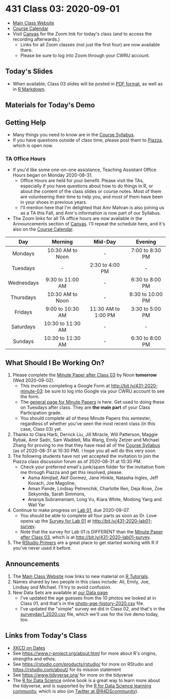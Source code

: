 # 431 Class 03: 2020-09-01

- [Main Class Website](https://thomaselove.github.io/431/)
- [Course Calendar](https://thomaselove.github.io/431/calendar.html)
- Visit [Canvas](https://canvas.case.edu) for the Zoom link for today's class (and to access the recording afterwards.) 
    - Links for all Zoom classes (not just the first four) are now available there. 
    - Please be sure to log into Zoom through your CWRU account.

## Today's Slides

- When available, Class 03 slides will be posted in [PDF format](https://github.com/THOMASELOVE/431-2020/blob/master/classes/class03/431_class-03-slides_2020.pdf), as well as in [R Markdown](https://github.com/THOMASELOVE/431-2020/blob/master/classes/class03/431_class-03-slides_2020.Rmd).

## Materials for Today's Demo



## Getting Help

- Many things you need to know are in the [Course Syllabus](https://thomaselove.github.io/431-2020-syllabus/). 
- If you have questions outside of class time, please post them to [Piazza](https://piazza.com/case/fall2020/pqhs431), which is open now.

### TA Office Hours

- If you'd like some one-on-one assistance, Teaching Assistant Office Hours began on Monday 2020-08-31.
    - Office Hours are held for your benefit. Please visit the TAs, especially if you have questions about how to do things in R, or about the content of the class slides or course notes. Most of them are volunteering their time to help you, and most of them have been in your shoes in previous years.
    - I'll mention here that I'm delighted that Amr Mahran is also joining us as a TA this Fall, and Amr's information is now part of our Syllabus.
- The Zoom links for all TA office hours are now available in the Announcements section of [Canvas](https://canvas.case.edu). I'll repeat the schedule here, and it's also on the [Course Calendar](https://thomaselove.github.io/431/calendar.html).
    
Day | Morning | Mid-Day | Evening
:---: | :-------: | :------: | :-------:
Mondays | 10:30 AM to Noon | - | 7:00 to 8:30 PM
Tuesdays | - | 2:30 to 4:00 PM | -
Wednesdays | 9:30 to 11:00 AM | - | 6:30 to 8:00 PM
Thursdays | 10:30 AM to Noon | - | 8:30 to 10:00 PM
Fridays | 9:00 to 10:30 AM | 11:30 AM to 1:00 PM | 3:30 to 5:00 PM
Saturdays | 10:30 to 11:30 AM | - | -
Sundays | 10:30 to 11:30 AM | - | 6:30 to 8:00 PM

## What Should I Be Working On?

1. Please complete the [Minute Paper after Class 03](http://bit.ly/431-2020-minute-03) by Noon **tomorrow** (Wed 2020-09-02). 
    - This involves completing a Google Form at http://bit.ly/431-2020-minute-03: be sure to log into Google via your CWRU account to see the form.
    - The [general page for Minute Papers](https://github.com/THOMASELOVE/431-2020/blob/master/minutepapers/README.md) is here. Get used to doing these on Tuesdays after class. They are **the main part** of your Class Participation grade.
    - You should complete all of these Minute Papers this semester, regardless of whether you've seen the most recent class (in this case, Class 03) yet.
2. Thanks to Clara Harb, Derrick Liu, Jill Miracle, Will Patterson, Maggie Rybak, Amir Sadri, Sam Waddell, Mia Wang, Emily Zetzer and Michael Zhang for proving to me that they have read all of the [Course Syllabus](https://thomaselove.github.io/431-2020-syllabus/) (as of 2020-08-31 at 10:30 PM). I hope you all will do this very soon.
3. The following students have not yet accepted the invitation to join the Piazza class discussion forum as of 2020-08-31 at 10:30 PM. 
    - Check your preferred email's junk/spam folder for the invitation from me through Piazza and get this resolved, please.
        - Asma Almijlad, Akif Gormez, Jane Hinkle, Natasha Ingles, Jeff Kovach, Joe Magoline, 
        - Aman Pande, Lindsay Petrenchik, Charlotte Ren, Deja Rose, Zoe Sekyonda, Sarah Simmons, 
        - Ananya Subramaniam, Long Vu, Kiara White, Modong Yang and Wail Yar 
4. Continue to make progress on [Lab 01](https://github.com/THOMASELOVE/431-2020/blob/master/labs/lab01/lab01.md), due 2020-09-07. 
    - You should be able to complete all four parts as soon as Dr. Love opens up the [Survey for Lab 01](http://bit.ly/431-2020-lab01-survey) at http://bit.ly/431-2020-lab01-survey. 
    - Note that the survey for Lab 01 is DIFFERENT than the [Minute Paper after Class 03](http://bit.ly/431-2020-minute-03), which is at http://bit.ly/431-2020-lab01-survey.
5. The [RStudio Primers](https://rstudio.cloud/learn/primers) are a great place to get started working with R if you've never used it before.

## Announcements

1. The [Main Class Website](https://thomaselove.github.io/431/) now links to new material on [R Tutorials](https://github.com/THOMASELOVE/431-2020/blob/master/software/README.md).
2. Names shared by two people in this class include: Ali, Emily, Joe, Lindsay and Michael. I'll try to avoid confusion.
3. New Data Sets are available at [our Data page](https://github.com/THOMASELOVE/431-data)
    - I've updated the age guesses from the 10 photos we looked at in Class 01, and that's in the [photo-age-history-2020.csv](https://github.com/THOMASELOVE/431-data/blob/master/photo-age-history-2020.csv) file.
    - I've updated the "simple" survey we did in Class 02, and that's in the [surveyday1_2020.csv](https://github.com/THOMASELOVE/431-data/blob/master/surveyday1_2020.csv) file, which we'll use for the live demo today, too.

## Links from Today's Class

- [XKCD on Dates](https://xkcd.com/1179/)
- See https://www.r-project.org/about.html for more about R's origins, strengths and ethos.
- See https://rstudio.com/products/rstudio/ for more on RStudio and https://rstudio.com/about/ for its mission statement
- See https://www.tidyverse.org/ for more on the tidyverse
- The [R for Data Science](https://r4ds.had.co.nz/) online book is a great way to learn more about the tidyverse, and is supported by the [R for Data Science learning community](https://www.rfordatasci.com/), which is also (on [Twitter at @R4DScommunity](https://twitter.com/R4DScommunity)).
